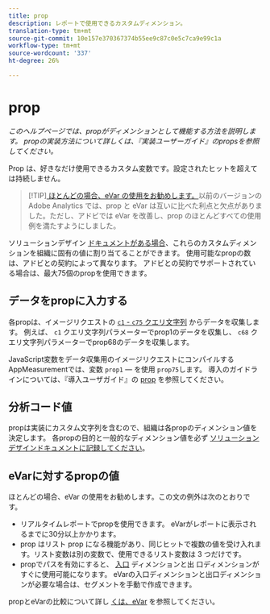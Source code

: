 ```yaml
---
title: prop
description: レポートで使用できるカスタムディメンション。
translation-type: tm+mt
source-git-commit: 10e157e370367374b55ee9c87c0e5c7ca9e99c1a
workflow-type: tm+mt
source-wordcount: '337'
ht-degree: 26%

---
```



# prop

*このヘルプページでは、propがディメンションとして機能する方法を説明します。 propの実装方法について詳しくは、『実装ユーザーガイド[](/help/implement/vars/page-vars/prop.md)』のpropsを参照してください。*

Prop は、好きなだけ使用できるカスタム変数です。設定されたヒットを超えては持続しません。

> [!TIP][ ほとんどの場合、eVar の使用をお勧めします。](evar.md)以前のバージョンの Adobe Analytics では、prop と eVar は互いに比べた利点と欠点がありました。ただし、アドビでは eVar を改善し、prop のほとんどすべての使用例を満たすようにしました。

ソリューションデザイン [ドキュメントがある場合](/help/implement/prepare/solution-design.md)、これらのカスタムディメンションを組織に固有の値に割り当てることができます。 使用可能なpropの数は、アドビとの契約によって異なります。 アドビとの契約でサポートされている場合は、最大75個のpropを使用できます。

## データをpropに入力する

各propは、イメージリクエストの [`c1` - `c75` クエリ文字列](/help/implement/validate/query-parameters.md) からデータを収集します。 例えば、 `c1` クエリ文字列パラメーターでprop1のデータを収集し、 `c68` クエリ文字列パラメーターでprop68のデータを収集します。

JavaScript変数をデータ収集用のイメージリクエストにコンパイルするAppMeasurementでは、変数 `prop1` — を使用 `prop75`します。 導入のガイドラインについては、『導入ユーザガイド』の [prop](/help/implement/vars/page-vars/prop.md) を参照してください。

## 分析コード値

propは実装にカスタム文字列を含むので、組織は各propのディメンション値を決定します。 各propの目的と一般的なディメンション値を必ず [ソリューションデザインドキュメントに記録してください](/help/implement/prepare/solution-design.md)。

## eVarに対するpropの値

 ほとんどの場合、eVar の使用をお勧めします。この文の例外は次のとおりです。

* リアルタイムレポートでpropを使用できます。 eVarがレポートに表示されるまでに30分以上かかります。
* prop はリスト prop になる機能があり、同じヒットで複数の値を受け入れます。リスト変数は別の変数で、使用できるリスト変数は 3 つだけです。
* propでパスを有効にすると、 [入口](entry-dimensions.md) ディメンションと出 [](exit-dimensions.md) 口ディメンションがすぐに使用可能になります。 eVarの入口ディメンションと出口ディメンションが必要な場合は、セグメントを手動で作成できます。

propとeVarの比較について詳し [くは、eVar](evar.md) を参照してください。
